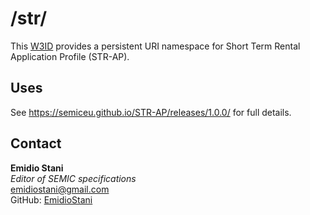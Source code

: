 # /str/
This [W3ID](https://w3id.org) provides a persistent URI namespace for Short Term Rental Application Profile (STR-AP).

## Uses
See <https://semiceu.github.io/STR-AP/releases/1.0.0/> for full details.

## Contact

**Emidio Stani**  
*Editor of SEMIC specifications*  
<emidiostani@gmail.com>  
GitHub: [EmidioStani](https://github.com/EmidioStani)
